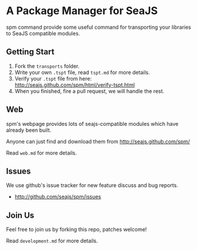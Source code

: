 A Package Manager for SeaJS
===========================

spm command provide some useful command for transporting your libraries
to SeaJS compatible modules.

Getting Start
-------------

1. Fork the `transports` folder.
2. Write your own `.tspt` file, read `tspt.md` for more details.
3. Verify your `.tspt` file from here:
http://seajs.github.com/spm/html/verify-tspt.html
4. When you finished, fire a pull request, we will handle the rest.

Web
---

spm's webpage provides lots of seajs-compatible modules which have 
already been built.

Anyone can just find and download them from http://seajs.github.com/spm/

Read `web.md` for more details.

Issues
------

We use github's issue tracker for new feature discuss and bug reports.

* http://github.com/seajs/spm/issues

Join Us
-------

Feel free to join us by forking this repo, patches welcome!

Read `development.md` for more details.
